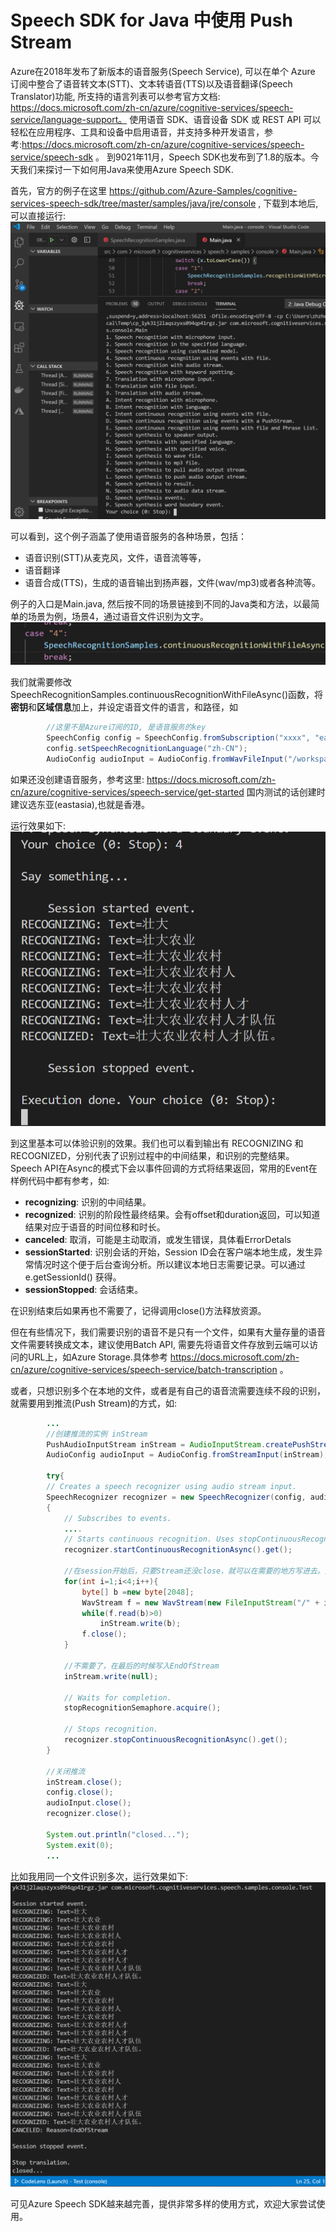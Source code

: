 # Speech SDK for Java 中使用 Push Stream

Azure在2018年发布了新版本的语音服务(Speech Service), 可以在单个 Azure 订阅中整合了语音转文本(STT)、文本转语音(TTS)以及语音翻译(Speech Translator)功能, 所支持的语言列表可以参考官方文档: https://docs.microsoft.com/zh-cn/azure/cognitive-services/speech-service/language-support。 使用语音 SDK、语音设备 SDK 或 REST API 可以轻松在应用程序、工具和设备中启用语音，并支持多种开发语言，参考:https://docs.microsoft.com/zh-cn/azure/cognitive-services/speech-service/speech-sdk 。 到9021年11月，Speech SDK也发布到了1.8的版本。今天我们来探讨一下如何用Java来使用Azure Speech SDK.

首先，官方的例子在这里 https://github.com/Azure-Samples/cognitive-services-speech-sdk/tree/master/samples/java/jre/console , 下载到本地后, 可以直接运行:<br/>
![Run0](./Run0.png) <br/>

可以看到，这个例子涵盖了使用语音服务的各种场景，包括：
* 语音识别(STT)从麦克风，文件，语音流等等，
* 语音翻译
* 语音合成(TTS)，生成的语音输出到扬声器，文件(wav/mp3)或者各种流等。

例子的入口是Main.java, 然后按不同的场景链接到不同的Java类和方法，以最简单的场景为例，场景4，通过语音文件识别为文字。<br/>
![Case4](./Case4.png)

我们就需要修改SpeechRecognitionSamples.continuousRecognitionWithFileAsync()函数，将**密钥**和**区域信息**加上，并设定语音文件的语言，和路径，如
```Java
        //这里不是Azure订阅的ID, 是语音服务的key
        SpeechConfig config = SpeechConfig.fromSubscription("xxxx", "eastasia");
        config.setSpeechRecognitionLanguage("zh-CN");
        AudioConfig audioInput = AudioConfig.fromWavFileInput("/workspaces/cognitive/A.wav");
```

如果还没创建语音服务，参考这里: https://docs.microsoft.com/zh-cn/azure/cognitive-services/speech-service/get-started 国内测试的话创建时建议选东亚(eastasia),也就是香港。

运行效果如下:<br/>
![Case4](./case4result.png)

到这里基本可以体验识别的效果。我们也可以看到输出有 RECOGNIZING 和 RECOGNIZED，分别代表了识别过程中的中间结果，和识别的完整结果。Speech API在Async的模式下会以事件回调的方式将结果返回，常用的Event在样例代码中都有参考，如:

* __recognizing__: 识别的中间结果。
* __recognized__: 识别的阶段性最终结果。会有offset和duration返回，可以知道结果对应于语音的时间位移和时长。
* __canceled__:  取消，可能是主动取消，或发生错误，具体看ErrorDetals
* __sessionStarted__: 识别会话的开始，Session ID会在客户端本地生成，发生异常情况时这个便于后台查询分析。所以建议本地日志需要记录。可以通过 e.getSessionId() 获得。
* __sessionStopped__: 会话结束。

在识别结束后如果再也不需要了，记得调用close()方法释放资源。

但在有些情况下，我们需要识别的语音不是只有一个文件，如果有大量存量的语音文件需要转换成文本，建议使用Batch API, 需要先将语音文件存放到云端可以访问的URL上，如Azure Storage.具体参考 https://docs.microsoft.com/zh-cn/azure/cognitive-services/speech-service/batch-transcription 。

或者，只想识别多个在本地的文件，或者是有自己的语音流需要连续不段的识别，就需要用到推流(Push Stream)的方式，如:
```Java
        ...
        //创建推流的实例 inStream
        PushAudioInputStream inStream = AudioInputStream.createPushStream();
        AudioConfig audioInput = AudioConfig.fromStreamInput(inStream);
        
        try{
        // Creates a speech recognizer using audio stream input.
        SpeechRecognizer recognizer = new SpeechRecognizer(config, audioInput);
        {
            // Subscribes to events.
            ....
            // Starts continuous recognition. Uses stopContinuousRecognitionAsync() to stop recognition.
            recognizer.startContinuousRecognitionAsync().get();

            //在session开始后，只要Stream还没close，就可以在需要的地方写进去。如这里可以循环写入多个本地文件
            for(int i=1;i<4;i++){
                byte[] b =new byte[2048];
                WavStream f = new WavStream(new FileInputStream("/" + i + ".wav"));
                while(f.read(b)>0)
                    inStream.write(b);
                f.close();
            }

            //不需要了，在最后的时候写入EndOfStream
            inStream.write(null);

            // Waits for completion.
            stopRecognitionSemaphore.acquire();

            // Stops recognition.
            recognizer.stopContinuousRecognitionAsync().get();
        }

        //关闭推流
        inStream.close();
        config.close();
        audioInput.close();
        recognizer.close();
       
        System.out.println("closed...");
        System.exit(0);
        ...
```
比如我用同一个文件识别多次，运行效果如下:
![Push Stream](./PushStream.png)

可见Azure Speech SDK越来越完善，提供非常多样的使用方式，欢迎大家尝试使用。


